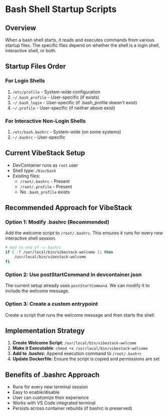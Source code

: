 # Bash Shell Startup Scripts

## Overview
When a bash shell starts, it reads and executes commands from various startup files. The specific files depend on whether the shell is a login shell, interactive shell, or both.

## Startup Files Order

### For Login Shells
1. `/etc/profile` - System-wide configuration
2. `~/.bash_profile` - User-specific (if exists)
3. `~/.bash_login` - User-specific (if .bash_profile doesn't exist)
4. `~/.profile` - User-specific (if neither above exist)

### For Interactive Non-Login Shells
1. `/etc/bash.bashrc` - System-wide (on some systems)
2. `~/.bashrc` - User-specific

## Current VibeStack Setup
- DevContainer runs as `root` user
- Shell type: `/bin/bash`
- Existing files:
  - `/root/.bashrc` - Present
  - `/root/.profile` - Present
  - No `.bash_profile` exists

## Recommended Approach for VibeStack

### Option 1: Modify .bashrc (Recommended)
Add the welcome script to `/root/.bashrc`. This ensures it runs for every new interactive shell session.

```bash
# Add to end of ~/.bashrc
if [ -f /usr/local/bin/vibestack-welcome ]; then
    /usr/local/bin/vibestack-welcome
fi
```

### Option 2: Use postStartCommand in devcontainer.json
The current setup already uses `postStartCommand`. We can modify it to include the welcome message.

### Option 3: Create a custom entrypoint
Create a script that runs the welcome message and then starts the shell.

## Implementation Strategy

1. **Create Welcome Script**: `/usr/local/bin/vibestack-welcome`
2. **Make it Executable**: `chmod +x /usr/local/bin/vibestack-welcome`
3. **Add to .bashrc**: Append execution command to `/root/.bashrc`
4. **Update Dockerfile**: Ensure the script is copied and permissions are set

## Benefits of .bashrc Approach
- Runs for every new terminal session
- Easy to enable/disable
- User can customize their experience
- Works with VS Code integrated terminal
- Persists across container rebuilds (if bashrc is preserved)